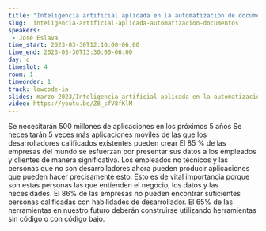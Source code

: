 ```yaml
---
title: "Inteligencia artificial aplicada en la automatización de documentos"
slug:  inteligencia-artificial-aplicada-automatizacion-documentos
speakers:
 - José Eslava
time_start: 2023-03-30T12:10:00-06:00
time_end: 2023-03-30T13:30:00-06:00
day: c
timeslot: 4
room: 1
timeorder: 1
track: lowcode-ia
slides: marzo-2023/Inteligencia artificial aplicada en la automatización de documentos.pdf
video: https://youtu.be/Z8_sfV8fKlM
---
```


Se necesitarán 500 millones de aplicaciones en los próximos 5 años
Se necesitarán 5 veces más aplicaciones móviles de las que los desarrolladores calificados existentes pueden crear
El 85 % de las empresas del mundo se esfuerzan por presentar sus datos a los empleados y clientes de manera significativa. Los empleados no técnicos y las personas que no son desarrolladores ahora pueden producir aplicaciones que pueden hacer precisamente esto. Esto es de vital importancia porque son estas personas las que entienden el negocio, los datos y las necesidades.
El 86% de las empresas no pueden encontrar suficientes personas calificadas con habilidades de desarrollador.
El 65% de las herramientas en nuestro futuro deberán construirse utilizando herramientas sin código o con código bajo.